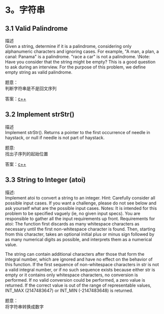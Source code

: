 # 3。字符串
## 3.1 Valid Palindrome
描述  
Given a string, determine if it is a palindrome, considering only alphanumeric characters and ignoring cases.
For example,
"A man, a plan, a canal: Panama" is a palindrome. "race a car" is not a palindrome.
\Note: Have you consider that the string might be empty? This is a good question to ask during an interview.
For the purpose of this problem, we define empty string as valid palindrome.

题意：  
判断字符串是不是回文序列

答案：[c++](code/3.1.hpp)

## 3.2 Implement strStr()
描述  
Implement strStr().
Returns a pointer to the first occurrence of needle in haystack, or null if needle is not part of haystack.

题意:  
找出子序列的起始位置

答案：[c++](code/3.2.hpp)

## 3.3 String to Integer (atoi)
描述:  
Implement atoi to convert a string to an integer.
Hint: Carefully consider all possible input cases. If you want a challenge, please do not see below and ask yourself what are the possible input cases.
Notes: It is intended for this problem to be specified vaguely (ie, no given input specs). You are responsible to gather all the input requirements up front.
Requirements for atoi:
The function first discards as many whitespace characters as necessary until the first non-whitespace character is found. Then, starting from this character, takes an optional initial plus or minus sign followed by as many numerical digits as possible, and interprets them as a numerical value.

The string can contain additional characters after those that form the integral number, which are ignored and have no effect on the behavior of this function.
If the first sequence of non-whitespace characters in str is not a valid integral number, or if no such sequence exists because either str is empty or it contains only whitespace characters, no conversion is performed.
If no valid conversion could be performed, a zero value is returned. If the correct value is out of the range of representable values, INT_MAX (2147483647) or INT_MIN (-2147483648) is returned.

题意：  
将字符串转换成数字
